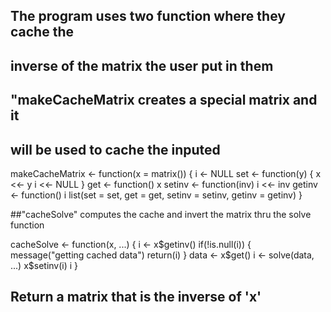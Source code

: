 ## The program uses two function where they cache the
## inverse of the matrix the user put in them

## "makeCacheMatrix creates a special matrix and it
## will be used to cache the inputed

makeCacheMatrix <- function(x = matrix()) {
  i <- NULL
  set <- function(y) {
    x <<- y
    i <<- NULL
  }
  get <- function() x
  setinv <- function(inv) i <<- inv
  getinv <- function() i
  list(set = set, get = get,
       setinv = setinv,
       getinv = getinv)
}


##"cacheSolve" computes the cache and invert the matrix thru the solve function

cacheSolve <- function(x, ...) {
  i <- x$getinv()
  if(!is.null(i)) {
    message("getting cached data")
    return(i)
  }
  data <- x$get()
  i <- solve(data, ...) 
  x$setinv(i)
  i
}

## Return a matrix that is the inverse of 'x'
